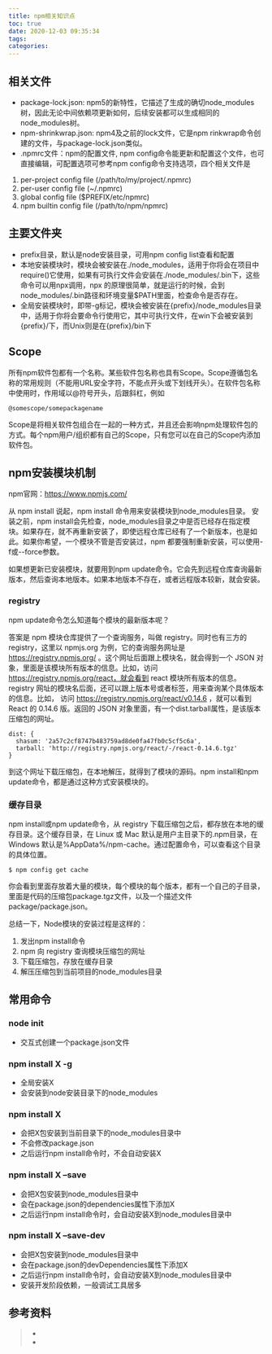 ```yaml
---
title: npm相关知识点
toc: true
date: 2020-12-03 09:35:34
tags:
categories:
---
```


## 相关文件
- package-lock.json: npm5的新特性，它描述了生成的确切node_modules树，因此无论中间依赖项更新如何，后续安装都可以生成相同的node_modules树。
- npm-shrinkwrap.json: npm4及之前的lock文件，它是npm rinkwrap命令创建的文件，与package-lock.json类似。
- .npmrc文件：npm的配置文件, npm config命令能更新和配置这个文件，也可直接编辑，可配置选项可参考npm config命令支持选项，四个相关文件是
1. per-project config file (/path/to/my/project/.npmrc)
2. per-user config file (~/.npmrc)
3. global config file ($PREFIX/etc/npmrc)
4. npm builtin config file (/path/to/npm/npmrc)

## 主要文件夹
- prefix目录，默认是node安装目录，可用npm config list查看和配置
- 本地安装模块时，模块会被安装在./node_modules，适用于你将会在项目中require()它使用，如果有可执行文件会安装在./node_modules/.bin下，这些命令可以用npx调用，npx 的原理很简单，就是运行的时候，会到node_modules/.bin路径和环境变量$PATH里面，检查命令是否存在。
- 全局安装模块时，即带-g标记，模块会被安装在{prefix}/node_modules目录中，适用于你将会要命令行使用它，其中可执行文件，在win下会被安装到{prefix}/下，而Unix则是在{prefix}/bin下

## Scope 
所有npm软件包都有一个名称。某些软件包名称也具​​有Scope。Scope遵循包名称的常用规则（不能用URL安全字符，不能点开头或下划线开头）。在软件包名称中使用时，作用域以@符号开头，后跟斜杠，例如
```
@somescope/somepackagename
```
Scope是将相关软件包组合在一起的一种方式，并且还会影响npm处理软件包的方式。每个npm用户/组织都有自己的Scope，只有您可以在自己的Scope内添加软件包。


## npm安装模块机制
npm官网：https://www.npmjs.com/

从 npm install 说起，npm install 命令用来安装模块到node_modules目录。
安装之前，npm install会先检查，node_modules目录之中是否已经存在指定模块。如果存在，就不再重新安装了，即使远程仓库已经有了一个新版本，也是如此。如果你希望，一个模块不管是否安装过，npm 都要强制重新安装，可以使用-f或--force参数。

如果想更新已安装模块，就要用到npm update命令。它会先到远程仓库查询最新版本，然后查询本地版本。如果本地版本不存在，或者远程版本较新，就会安装。

### registry
npm update命令怎么知道每个模块的最新版本呢？

答案是 npm 模块仓库提供了一个查询服务，叫做 registry。同时也有三方的registry，这里以 npmjs.org 为例，它的查询服务网址是 https://registry.npmjs.org/ 。这个网址后面跟上模块名，就会得到一个 JSON 对象，里面是该模块所有版本的信息。比如，访问 https://registry.npmjs.org/react，就会看到 react 模块所有版本的信息。registry 网址的模块名后面，还可以跟上版本号或者标签，用来查询某个具体版本的信息。比如， 访问 https://registry.npmjs.org/react/v0.14.6 ，就可以看到 React 的 0.14.6 版。返回的 JSON 对象里面，有一个dist.tarball属性，是该版本压缩包的网址。

```
dist: {
  shasum: '2a57c2cf8747b483759ad8de0fa47fb0c5cf5c6a',
  tarball: 'http://registry.npmjs.org/react/-/react-0.14.6.tgz' 
}
```
到这个网址下载压缩包，在本地解压，就得到了模块的源码。npm install和npm update命令，都是通过这种方式安装模块的。

### 缓存目录
npm install或npm update命令，从 registry 下载压缩包之后，都存放在本地的缓存目录。这个缓存目录，在 Linux 或 Mac 默认是用户主目录下的.npm目录，在 Windows 默认是%AppData%/npm-cache。通过配置命令，可以查看这个目录的具体位置。
```
$ npm config get cache
```
你会看到里面存放着大量的模块，每个模块的每个版本，都有一个自己的子目录，里面是代码的压缩包package.tgz文件，以及一个描述文件package/package.json。

总结一下，Node模块的安装过程是这样的：

1. 发出npm install命令
2. npm 向 registry 查询模块压缩包的网址
3. 下载压缩包，存放在缓存目录
4. 解压压缩包到当前项目的node_modules目录

## 常用命令
### node init
* 交互式创建一个package.json文件

### npm install X -g
* 全局安装X
* 会安装到node安装目录下的node_modules

### npm install X

- 会把X包安装到当前目录下的node_modules目录中
- 不会修改package.json
- 之后运行npm install命令时，不会自动安装X

### npm install X –save

- 会把X包安装到node_modules目录中
- 会在package.json的dependencies属性下添加X
- 之后运行npm install命令时，会自动安装X到node_modules目录中

### npm install X –save-dev

- 会把X包安装到node_modules目录中
- 会在package.json的devDependencies属性下添加X
- 之后运行npm install命令时，会自动安装X到node_modules目录中
- 安装开发阶段依赖，一般调试工具居多


## 参考资料
> - []()
> - []()
